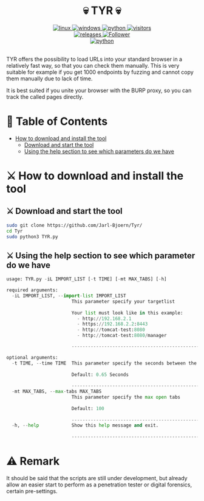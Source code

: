 <h1 align="center">💀 TYR 💀</h1>
<p align="center"></p>
<div align="center">
  <a href="https://www.kali.org/">
    <img alt="linux" src="https://img.shields.io/badge/os%20-Linux-1f425f.svg" />
  </a>
  <a href="https://www.kali.org/">
    <img alt="windows" src="https://img.shields.io/badge/os%20-Windows-1f425f.svg" />
  </a>
  <a href="https://www.python.org/downloads/release/python-3100/">
    <img alt="python" src="https://img.shields.io/badge/python-3.10-blue.svg" />
  </a>
  <a href="https://visitor-badge.glitch.me/badge?page_id=jarl-bjoern/tyr&left_color=grey&right_color=blue">
    <img alt="visitors" src="https://visitor-badge.glitch.me/badge?page_id=jarl-bjoern/tyr&left_color=grey&right_color=blue" />
  </a>
</div>
<div align="center">
  <a href="https://GitHub.com/jarl-bjoern/yggdrasil/tyr/">
    <img alt="releases" src="https://img.shields.io/github/downloads/Naereen/StrapDown.js/total.svg" />
  </a>
  <a href="https://github.com/jarl-bjoern">
      <img title="Follower" src="https://img.shields.io/github/followers/Jarl-Bjoern.svg?style=social&label=Follow&maxAge=2592000"><a href="https://github.com/Jarl-Bjoern?tab=followers"></a>
</div>
<div align="center">
  <a href="https://www.python.org/">
    <img alt="python" src="https://img.shields.io/badge/Made%20with-Python-1f425f.svg" />
  </a>
</div><br/>

TYR offers the possibility to load URLs into your standard browser in a relatively fast way, so that you can check them manually. This is very suitable for example if you get 1000 endpoints by fuzzing and cannot copy them manually due to lack of time.

It is best suited if you unite your browser with the BURP proxy, so you can track the called pages directly.<br />

# 📖 Table of Contents
- [How to download and install the tool](#download_install)
  - [Download and start the tool](#start_install)
  - [Using the help section to see which parameters do we have](#help_install)
      
<a name="download_install"></a>
# ⚔ How to download and install the tool
<a name="start_install"></a>
## ⚔ Download and start the tool
```bash
sudo git clone https://github.com/Jarl-Bjoern/Tyr/
cd Tyr
sudo python3 TYR.py
```

<a name="help_install"></a>
## ⚔ Using the help section to see which parameter do we have
```python
usage: TYR.py -iL IMPORT_LIST [-t TIME] [-mt MAX_TABS] [-h]

required arguments:
  -iL IMPORT_LIST, --import-list IMPORT_LIST
                        This parameter specify your targetlist
 
                        Your list must look like in this example:
                          - http://192.168.2.1
                          - https://192.168.2.2:8443
                          - http://tomcat-test:8080
                          - http://tomcat-test:8080/manager

                        -----------------------------------------------------------

optional arguments:
  -t TIME, --time TIME  This parameter specify the seconds between the next tab
 
                        Default: 0.65 Seconds
 
                        -----------------------------------------------------------
  -mt MAX_TABS, --max-tabs MAX_TABS
                        This parameter specify the max open tabs
 
                        Default: 100
 
                        -----------------------------------------------------------
  -h, --help            Show this help message and exit.
 
                        -----------------------------------------------------------
```

# ⚠️ Remark
It should be said that the scripts are still under development, but already allow an easier start to perform as a penetration tester or digital forensics, certain pre-settings.

